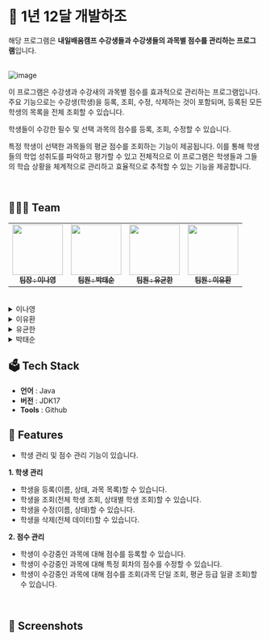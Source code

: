 # 🐾 1년 12달 개발하조

해당 프로그램은 **내일배움캠프 수강생들과 수강생들의 과목별 점수를 관리하는 프로그램**입니다.<br/>
<br>

![image](https://github.com/LeeNaYoung240/student_management_project/assets/107848521/466ca8a0-25f3-4313-b15a-a1d6b13300f4)

이 프로그램은 수강생과 수강새의 과목별 점수를 효과적으로 관리하는 프로그램입니다. 주요 기능으로는 수강생(학생)을 등록, 조회, 수정, 삭제하는 것이 포함되며, 등록된 모든 학생의 목록을 전체 조회할 수 있습니다.

학생들이 수강한 필수 및 선택 과목의 점수를 등록, 조회, 수정할 수 있습니다.

특정 학생이 선택한 과목들의 평균 점수를 조회하는 기능이 제공됩니다. 이를 통해 학생들의 학업 성취도를 파악하고 평가할 수 있고 전체적으로 이 프로그램은 학생들과 그들의 학습 상황을 체계적으로 관리하고 효율적으로 추적할 수 있는 기능을 제공합니다.

<br>

## 💁🏻‍♀️ Team

<table>
  <tbody>
    <tr>
      <td align="center"><a href="https://github.com/LeeNaYoung240"><img src="https://avatars.githubusercontent.com/u/107848521?v=4" width="100px;" alt=""/><br /><sub><b> 팀장 : 이나영 </b></sub></a><br /></td>
      <td align="center"><a href="https://github.com/marlboro09"><img src="https://avatars.githubusercontent.com/u/165752968?v=4" width="100px;" alt=""/><br /><sub><b> 팀원 : 박태순 </b></sub></a><br /></td>
      <td align="center"><a href="https://github.com/ryurbsgks5114"><img src="https://avatars.githubusercontent.com/u/165640275?v=4" width="100px;" alt=""/><br /><sub><b> 팀원 : 유균한 </b></sub></a><br /></td>
      <td align="center"><a href="https://github.com/Berithx"><img src="https://avatars.githubusercontent.com/u/154594004?v=4" width="100px;" alt=""/><br /><sub><b> 팀원 : 이유환 </b></sub></a><br /></td>
    </tr>
  </tbody>
</table>
<br/>

<details>
<summary>이나영</summary>
<div markdown="1">
안녕
</div>
</details>

<details>
<summary>이유환</summary>
<div markdown="1">
안녕
</div>
</details>

<details>
<summary>유균한</summary>
<div markdown="1">
안녕
</div>
</details>

<details>
<summary>박태순</summary>
<div markdown="1">
안녕
</div>
</details>



## 🗳 Tech Stack
-   **언어**  : Java
-   **버전** : JDK17
-   **Tools** : Github


## 🌠 Features
- 학생 관리 및 점수 관리 기능이 있습니다.

**1. 학생 관리**
 - 학생을 등록(이름, 상태, 과목 목록)할 수 있습니다.
 - 학생을 조회(전체 학생 조회, 상태별 학생 조회)할 수 있습니다.
 - 학생을 수정(이름, 상태)할 수 있습니다.
 -  학생을 삭제(전체 데이터)할 수 있습니다.
   
**2. 점수 관리**
 - 학생이 수강중인 과목에 대해 점수를 등록할 수 있습니다.
 - 학생이 수강중인 과목에 대해 특정 회차의 점수를 수정할 수 있습니다.
 - 학생이 수강중인 과목에 대해 점수를 조회(과목 단일 조회, 평균 등급 일괄 조회)할 수 있습니다.

<br>

## 📸 Screenshots




